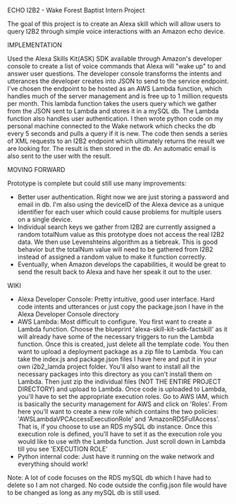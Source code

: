 ECHO I2B2 - Wake Forest Baptist Intern Project
	
The goal of this project is to create an Alexa skill which will allow users to query I2B2 through simple voice interactions with an Amazon echo device.

IMPLEMENTATION
	
Used the Alexa Skills Kit(ASK) SDK available through Amazon's developer console to create a list of voice commands that Alexa will "wake up" to and answer user questions. The developer console transforms the intents and utterances the developer creates into JSON to send to the service endpoint. I've chosen the endpoint to be hosted as an AWS Lambda function, which handles much of the server management and is free up to 1 million requests per month. This lambda function takes the users query which we gather from the JSON sent to Lambda and stores it in a mySQL db. The Lambda function also handles user authentication. I then wrote python code on my personal machine connected to the Wake network which checks the db every 5 seconds and pulls a query if it is new. The code then sends a series of XML requests to an I2B2 endpoint which ultimately returns the result we are looking for. The result is then stored in the db. An automatic email is also sent to the user with the result. 
 

MOVING FORWARD

Prototype is complete but could still use many improvements:
- Better user authentication. Right now we are just storing a password and email in db. I'm also using the deviceID of the Alexa device as a unique identifier for each user which could cause problems for multiple users on a single device.
- Individual search keys we gather from I2B2 are currently assigned a random totalNum value as this prototype does not access the real I2B2 data. We then use Levenshteins algorithm as a tiebreak. This is good behavior but the totalNum value will need to be gathered from I2B2 instead of assigned a random value to make it function correctly.
- Eventually, when Amazon develops the capabilities, it would be great to send the result back to Alexa and have her speak it out to the user. 

WIKI

- Alexa Developer Console: Pretty intuitive, good user interface. Hard code intents and utterances or just copy the package.json I have in the Alexa Developer Console directory
- AWS Lambda: Most difficult to configure. You first want to create a Lambda function. Choose the blueprint 'alexa-skill-kit-sdk-factskill' as it will already have some of the necessary triggers to run the Lambda function. Once this is created, just delete all the template code. You then want to upload a deployment package as a zip file to Lambda. You can take the index.js and package.json files I have here and put it in your own i2b2_lamda project folder. You'll also want to install all the necessary packages into this directory as you can't install them on Lambda. Then just zip the individual files (NOT THE ENTIRE PROJECT DIRECTORY) and upload to Lambda. Once code is uploaded to Lambda, you'll have to set the appropriate execution roles. Go to AWS IAM, which is basically the security management for AWS and click on 'Roles'. From here you'll want to create a new role which contains the two policies: 'AWSLambdaVPCAccessExecutionRole' and 'AmazonRDSFullAccess'. That is, if you choose to use an RDS mySQL db instance. Once this execution role is defined, you'll have to set it as the execution role you would like to use with the Lambda function. Just scroll down in Lambda till you see 'EXECUTION ROLE'
- Python internal code: Just have it running on the wake network and everything should work!

Note: A lot of code focuses on the RDS mySQL db which I have had to delete so I am not charged. No code outside the config.json file would have to be changed as long as any mySQL db is still used. 



